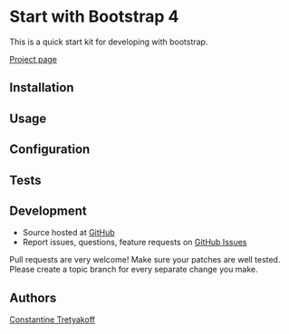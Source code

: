 # Start with Bootstrap 4

This is a quick start kit for developing with bootstrap.

[Project page](https://snetcher.github.io/bootstrap-4-gulp-starterkit)

## Installation

## Usage

## Configuration

## Tests

## Development

- Source hosted at [GitHub](https://github.com/snetcher/bootstrap-4-gulp-starterkit)
- Report issues, questions, feature requests on [GitHub Issues](https://github.com/snetcher/bootstrap-4-gulp-starterkit/issues)

Pull requests are very welcome! Make sure your patches are well tested. Please create a topic branch for every separate change you make.

## Authors

[Constantine Tretyakoff](https://github.com/snetcher)